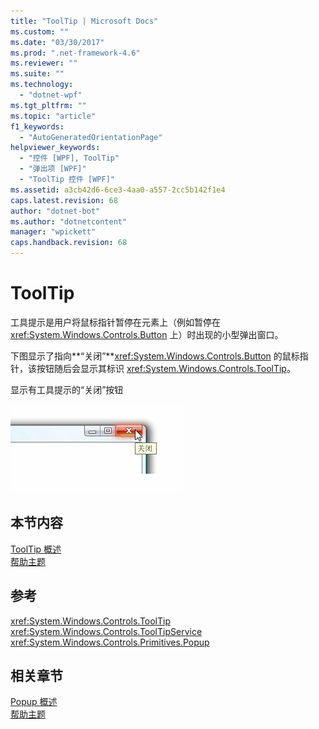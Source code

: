 ```yaml
---
title: "ToolTip | Microsoft Docs"
ms.custom: ""
ms.date: "03/30/2017"
ms.prod: ".net-framework-4.6"
ms.reviewer: ""
ms.suite: ""
ms.technology: 
  - "dotnet-wpf"
ms.tgt_pltfrm: ""
ms.topic: "article"
f1_keywords: 
  - "AutoGeneratedOrientationPage"
helpviewer_keywords: 
  - "控件 [WPF], ToolTip"
  - "弹出项 [WPF]"
  - "ToolTip 控件 [WPF]"
ms.assetid: a3cb42d6-6ce3-4aa0-a557-2cc5b142f1e4
caps.latest.revision: 68
author: "dotnet-bot"
ms.author: "dotnetcontent"
manager: "wpickett"
caps.handback.revision: 68
---
```

# ToolTip
工具提示是用户将鼠标指针暂停在元素上（例如暂停在 <xref:System.Windows.Controls.Button> 上）时出现的小型弹出窗口。  
  
 下图显示了指向**“关闭”**<xref:System.Windows.Controls.Button> 的鼠标指针，该按钮随后会显示其标识 <xref:System.Windows.Controls.ToolTip>。  
  
 显示有工具提示的“关闭”按钮  
  
 ![工具提示屏幕快照](../../../../docs/framework/wpf/controls/media/ss-ctl-tooltip.png "SS\_CTL\_tooltip")  
  
## 本节内容  
 [ToolTip 概述](../../../../docs/framework/wpf/controls/tooltip-overview.md)  
 [帮助主题](../../../../docs/framework/wpf/controls/tooltip-how-to-topics.md)  
  
## 参考  
 <xref:System.Windows.Controls.ToolTip>  
 <xref:System.Windows.Controls.ToolTipService>  
 <xref:System.Windows.Controls.Primitives.Popup>  
  
## 相关章节  
 [Popup 概述](../../../../docs/framework/wpf/controls/popup-overview.md)  
 [帮助主题](../../../../docs/framework/wpf/controls/popup-how-to-topics.md)
